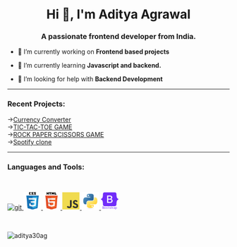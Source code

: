 <h1 align="center">Hi 👋, I'm Aditya Agrawal</h1>
<h3 align="center">A passionate frontend developer from India.</h3>

- 🔭 I’m currently working on **Frontend based projects**

- 🌱 I’m currently learning **Javascript and backend.**

- 🤝 I’m looking for help with **Backend Development**
<hr>
<h3 align="left">Recent Projects:</h3>
-><a href="https://currency-converter-hole-country.netlify.app/">Currency Converter</a><br>
-><a href="https://ephemeral-sable-db7856.netlify.app">TIC-TAC-TOE GAME</a><br>
-><a href="https://rock-paper-scissora-all.netlify.app">ROCK PAPER SCISSORS GAME</a><br>
-><a href="https://comfy-meerkat-d7425c.netlify.app">Spotify clone</a>
<hr>
<h3 align="left">Languages and Tools:</h3>
<br>
<p align="left"><a href="https://git-scm.com/" target="_blank" rel="noreferrer"> <img src="https://www.vectorlogo.zone/logos/git-scm/git-scm-icon.svg" alt="git" width="40" height="40"/> </a>  <a href="https://www.w3schools.com/css/" target="_blank" rel="noreferrer"> <img src="https://raw.githubusercontent.com/devicons/devicon/master/icons/css3/css3-original-wordmark.svg" alt="css3" width="40" height="40"/> </a> <a href="https://www.w3.org/html/" target="_blank" rel="noreferrer"> <img src="https://raw.githubusercontent.com/devicons/devicon/master/icons/html5/html5-original-wordmark.svg" alt="html5" width="40" height="40"/> </a> <a href="https://developer.mozilla.org/en-US/docs/Web/JavaScript" target="_blank" rel="noreferrer"> <img src="https://raw.githubusercontent.com/devicons/devicon/master/icons/javascript/javascript-original.svg" alt="javascript" width="40" height="40"/> </a> <a href="https://www.python.org" target="_blank" rel="noreferrer"> <img src="https://raw.githubusercontent.com/devicons/devicon/master/icons/python/python-original.svg" alt="python" width="40" height="40"/> </a> <a href="https://getbootstrap.com" target="_blank" rel="noreferrer"> <img src="https://raw.githubusercontent.com/devicons/devicon/master/icons/bootstrap/bootstrap-plain-wordmark.svg" alt="bootstrap" width="40" height="40"/> </a> </p>
<br>
<p><img align="center" src="https://github-readme-stats.vercel.app/api/top-langs?username=aditya30ag&show_icons=true&locale=en&layout=compact" alt="aditya30ag" /></p>
